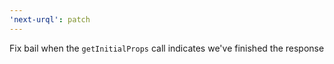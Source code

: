 ```yaml
---
'next-urql': patch
---
```


Fix bail when the `getInitialProps` call indicates we've finished the response
